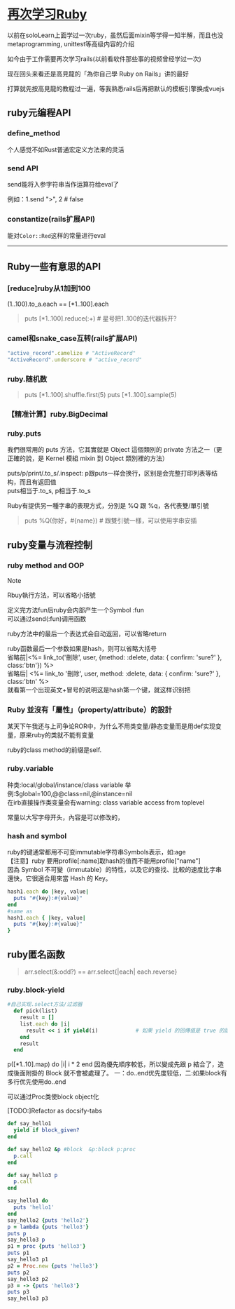 # [再次学习Ruby](/2019/10/learn_ruby.md)

以前在soloLearn上面学过一次ruby，虽然后面mixin等学得一知半解，而且也没metaprogramming, unittest等高级内容的介绍

如今由于工作需要再次学习rails(以前看软件那些事的视频曾经学过一次)

现在回头来看还是高見龍的「為你自己學 Ruby on Rails」讲的最好

打算就先按高見龍的教程过一遍，等我熟悉rails后再把默认的模板引擎换成vuejs

## ruby元编程API

### define_method

个人感觉不如Rust普通宏定义方法来的灵活

### send API

send能将入参字符串当作运算符给eval了

例如：1.send ">", 2 # false

### constantize(rails扩展API)

能对`Color::Red`这样的常量进行eval

---

## Ruby一些有意思的API

### [reduce]ruby从1加到100

(1..100).to_a.each ==  [*1..100].each

> puts [*1..100].reduce(:+) # 星号把1..100的迭代器拆开?

### camel和snake_case互转(rails扩展API)

```ruby
"active_record".camelize # "ActiveRecord"
"ActiveRecord".underscore # "active_record"  
```

### ruby.随机数

> puts [*1..100].shuffle.first(5)
> puts [*1..100].sample(5)

### 【精准计算】ruby.BigDecimal

### ruby.puts

我們很常用的 puts 方法，它其實就是 Object 這個類別的 private 方法之一（更正確的說，是 Kernel 模組 mixin 到 Object 類別裡的方法）

puts/p/print/.to_s/.inspect: p跟puts一样会换行，区别是会完整打印列表等结构，而且有返回值  
puts相当于.to_s, p相当于.to_s

Ruby有提供另一種字串的表現方式，分別是 %Q 跟 %q，各代表雙/單引號  
> puts %Q(你好，#{name}) # 跟雙引號一樣，可以使用字串安插  

## ruby变量与流程控制

### ruby method and OOP

> [!NOTE]
> Rbuy執行方法，可以省略小括號

定义完方法fun后ruby会内部产生一个Symbol  :fun  
可以通过send(:fun)调用函数

ruby方法中的最后一个表达式会自动返回，可以省略return

ruby函数最后一个参数如果是hash，则可以省略大括号  
  省略前|<%= link_to('刪除', user, {method: :delete, data: { confirm: 'sure?' }, class:'btn'}) %>  
  省略后| <%= link_to '刪除', user, method: :delete, data: { confirm: 'sure?' }, class:'btn' %>  
  就看第一个出现英文+冒号的说明这是hash第一个键，就这样识别把

### Ruby 並沒有「屬性」（property/attribute）的設計

某天下午我还与上司争论ROR中，为什么不用类变量/静态变量而是用def实现变量，原来ruby的类就不能有变量

ruby的class method的前缀是self.

### ruby.variable

种类:local/global/instance/class variable 
举例:$global=100,@@class=nil,@instance=nil  
在irb直接操作类变量会有warning: class variable access from toplevel  

常量以大写字母开头，內容是可以修改的，

### hash and symbol

ruby的键通常都用不可变immutable字符串Symbols表示，如:age  
【注意】ruby 要用profile[:name]取hash的值而不能用profile["name"]  
因為 Symbol 不可變（immutable）的特性，以及它的查找、比較的速度比字串還快，它很適合用來當 Hash 的 Key。  

```ruby
hash1.each do |key, value|
  puts "#{key}:#{value}"
end
#same as
hash1.each { |key, value|
  puts "#{key}:#{value}"
}
```

## ruby匿名函数

> arr.select(&:odd?) == arr.select{|each| each.reverse}

### ruby.block-yield

```ruby
#自己实现.select方法/过滤器
  def pick(list)
    result = []
    list.each do |i|
      result << i if yield(i)            # 如果 yield 的回傳值是 true 的話...
    end
    result
  end
```

p([*1..10].map) do |i| i * 2 end
因為優先順序較低，所以變成先跟 p 結合了，造成後面附掛的 Block 就不會被處理了。
一：do..end优先度较低，二:如果block有多行优先使用do..end

可以通过Proc类使block object化

[TODO:]Refactor as docsify-tabs

```ruby
def say_hello1
  yield if block_given?
end

def say_hello2 &p #block  &p:block p:proc
  p.call
end

def say_hello3 p
  p.call
end

say_hello1 do
  puts 'hello1'
end
say_hello2 {puts 'hello2'}
p = lambda {puts 'hello3'}
puts p
say_hello3 p
p1 = proc {puts 'hello3'}
puts p1
say_hello3 p1
p2 = Proc.new {puts 'hello3'}
puts p2
say_hello3 p2
p3 = -> {puts 'hello3'}
puts p3
say_hello3 p3
```
